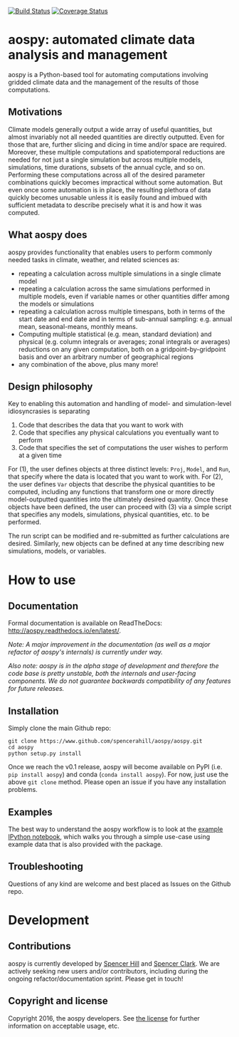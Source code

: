 [![Build Status](https://travis-ci.org/spencerahill/aospy.svg?branch=develop)](https://travis-ci.org/spencerahill/aospy) [![Coverage Status](https://coveralls.io/repos/github/spencerahill/aospy/badge.svg?branch=develop)](https://coveralls.io/github/spencerahill/aospy?branch=develop)

# aospy: automated climate data analysis and management
aospy is a Python-based tool for automating computations involving gridded climate data and the management of the results of those computations.

## Motivations
Climate models generally output a wide array of useful quantities, but almost invariably not all needed quantities are directly outputted.  Even for those that are, further slicing and dicing in time and/or space are required.  Moreover, these multiple computations and spatiotemporal reductions are needed for not just a single simulation but across multiple models, simulations, time durations, subsets of the annual cycle, and so on.  Performing these computations across all of the desired parameter combinations quickly becomes impractical without some automation.  But even once some automation is in place, the resulting plethora of data quickly becomes unusable unless it is easily found and imbued with sufficient metadata to describe precisely what it is and how it was computed.

## What aospy does
aospy provides functionality that enables users to perform commonly needed tasks in climate, weather, and related sciences as:

* repeating a calculation across multiple simulations in a single climate model
* repeating a calculation across the same simulations performed in multiple models, even if variable names or other quantities differ among the models or simulations
* repeating a calculation across multiple timespans, both in terms of the start date and end date and in terms of sub-annual sampling: e.g. annual mean, seasonal-means, monthly means.
* Computing multiple statistical  (e.g. mean, standard deviation) and physical (e.g. column integrals or averages; zonal integrals or averages) reductions on any given computation, both on a gridpoint-by-gridpoint basis and over an arbitrary number of geographical regions
* any combination of the above, plus many more!

## Design philosophy
Key to enabling this automation and handling of model- and simulation-level idiosyncrasies is separating

1. Code that describes the data that you want to work with
2. Code that specifies any physical calculations you eventually want to perform
3. Code that specifies the set of computations the user wishes to perform at a given time

For (1), the user defines objects at three distinct levels: `Proj`, `Model`, and `Run`, that specify where the data is located that you want to work with.  For (2), the user defines `Var` objects that describe the physical quantities to be computed, including any functions that transform one or more directly model-outputted quantities into the ultimately desired quantity.  Once these objects have been defined, the user can proceed with (3) via a simple script that specifies any models, simulations, physical quantities, etc. to be performed.

The run script can be modified and re-submitted as further calculations are desired.  Similarly, new objects can be defined at any time describing new simulations, models, or variables.

# How to use
## Documentation
Formal documentation is available on ReadTheDocs: http://aospy.readthedocs.io/en/latest/.

*Note: A major improvement in the documentation (as well as a major refactor of aospy's internals) is currently under way.*

*Also note: aospy is in the alpha stage of development and therefore the code base is pretty unstable, both the internals and user-facing components.  We do not guarantee backwards compatibility of any features for future releases.*

## Installation
Simply clone the main Github repo:

```
git clone https://www.github.com/spencerahill/aospy/aospy.git
cd aospy
python setup.py install
```

Once we reach the v0.1 release, aospy will become available on PyPI (i.e. `pip install aospy`) and conda (`conda install aospy`).  For now, just use the above `git clone` method.  Please open an issue if you have any installation problems.

## Examples
The best way to understand the aospy workflow is to look at the [example IPython notebook](./examples/example.ipynb), which walks you through a simple use-case using example data that is also provided with the package.

## Troubleshooting
Questions of any kind are welcome and best placed as Issues on the Github repo.

# Development
## Contributions
aospy is currently developed by [Spencer Hill](https://github.com/spencerahill) and [Spencer Clark](https://github.com/spencerkclark).  We are actively seeking new users and/or contributors, including during the ongoing refactor/documentation sprint.  Please get in touch!

## Copyright and license
Copyright 2016, the aospy developers.  See [the license](./LICENSE) for further information on acceptable usage, etc.
